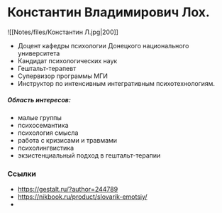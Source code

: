 # Константин Владимирович  Лох.

![[Notes/files/Константин Л.jpg|200]]

- Доцент кафедры психологии Донецкого национального университета
- Кандидат психологических наук
- Гештальт-терапевт
- Супервизор программы МГИ
- Инструктор по интенсивным интегративным психотехнологиям.

##### Область интересов:
- малые группы
- психосемантика
- психология смысла
- работа с кризисами и травмами
- психолингвистика
- экзистенциальный подход в гештальт-терапии

### Ссылки
- https://gestalt.ru/?author=244789
- https://nikbook.ru/product/slovarik-emotsiy/
- 
